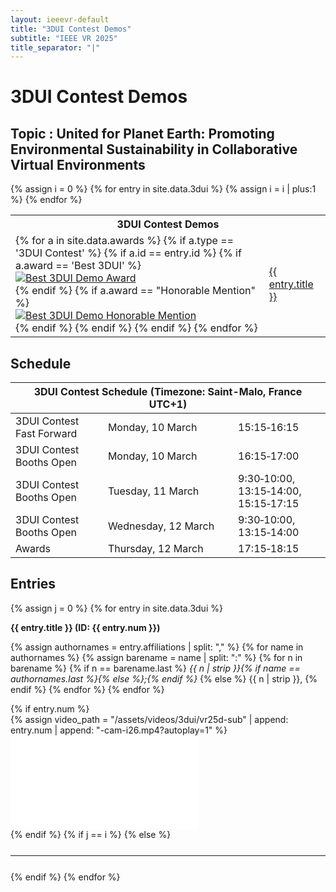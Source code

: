 ```yaml
---
layout: ieeevr-default
title: "3DUI Contest Demos"
subtitle: "IEEE VR 2025"
title_separator: "|"
---
```

<h1>3DUI Contest Demos</h1>
<h2>Topic : United for Planet Earth: Promoting Environmental Sustainability in Collaborative Virtual Environments </h2>
<div>
    <table class="styled-table">
        <tr>
            <th colspan="2">3DUI Contest Demos</th>
        </tr>
        {% assign i = 0 %}
        {% for entry in site.data.3dui %}
            {% assign i = i | plus:1 %}
            <tr>
                <td>
                    {% for a in site.data.awards %}  
                        {% if a.type == '3DUI Contest' %}
                            {% if a.id == entry.id %}
                                {% if a.award == 'Best 3DUI' %}
                                    <div class="align-left"><a href="{{ "/awards/conference-awards" | relative_url }}#3dui-best"><img src= "{{ "/assets/images/awards/best.png" | relative_url }}" title="Best 3DUI Demo Award" alt="Best 3DUI Demo Award"></a></div>
                                {% endif %}                                                    
                                {% if a.award == "Honorable Mention" %}
                                    <div class="align-left"><a href="{{ "/awards/conference-awards" | relative_url }}#3dui-honorable"><img src= "{{ "/assets/images/awards/hm.png" | relative_url }}" title="Best 3DUI Demo Honorable Mention" alt="Best 3DUI Demo Honorable Mention"></a></div>
                                {% endif %}
                            {% endif %}
                        {% endif %}
                    {% endfor %}  
                </td>
                <td class="medLarge"><a href="#{{ entry.num }}" title="{{ entry.title }}">{{ entry.title }}</a></td>
            </tr>
        {% endfor %}
    </table>
</div>
<h2>Schedule</h2>
<p>
    <table class="program-table">
        <thead>
            <tr>
                <th colspan="4">3DUI&nbsp;Contest&nbsp;Schedule (Timezone: Saint-Malo, France UTC+1)</th>
            </tr>
        </thead>
        <tbody>           
            <tr>
                <td style="width:25%">3DUI&nbsp;Contest Fast&nbsp;Forward</td>
                <td style="width:25%">Monday,&nbsp;10&nbsp;March</td>                
                <td style="width:25%">15:15&#8209;16:15</td>            
            </tr>
             <tr>
                <td>3DUI&nbsp;Contest Booths&nbsp;Open</td>
                <td>Monday,&nbsp;10&nbsp;March</td>                
                <td>16:15&#8209;17:00</td>       
            </tr>            
             <tr>
                <td>3DUI&nbsp;Contest Booths&nbsp;Open</td>
                <td>Tuesday,&nbsp;11&nbsp;March</td>                
                <td>9:30&#8209;10:00, 13:15&#8209;14:00, 15:15&#8209;17:15</td>       
            </tr>
            <tr>
                <td>3DUI&nbsp;Contest Booths&nbsp;Open</td>
                <td>Wednesday,&nbsp;12&nbsp;March</td>                
                <td>9:30&#8209;10:00, 13:15&#8209;14:00</td>       
            </tr>
            <tr>
                <td>Awards</td>
                <td>Thursday,&nbsp;12&nbsp;March</td>                
                <td>17:15&#8209;18:15</td>        
            </tr>
        </tbody>
    </table>
</p>
<h2>Entries</h2>
<div>
    {% assign j = 0 %}
    {% for entry in site.data.3dui %}
        <!--{% assign j = j | plus:1 %}
        {% for a in site.data.awards %}  
            {% if a.type == '3DUI Contest' %}
                {% if a.id == entry.id %}
                    {% if a.award == 'Best 3DUI' %}
                        <div class="align-left"><a href="{{ "/awards/conference-awards" | relative_url }}#3dui-best"><img src= "{{ "/assets/images/awards/best.png" | relative_url }}" title="Best 3DUI Demo Award" alt="Best 3DUI Demo Award"></a></div>
                    {% endif %}                                                    
                    {% if a.award == "Honorable Mention" %}
                        <div class="align-left"><a href="{{ "/awards/conference-awards" | relative_url }}#3dui-honorable"><img src= "{{ "/assets/images/awards/hm.png" | relative_url }}" title="Best 3DUI Demo Honorable Mention" alt="Best 3DUI Demo Honorable Mention"></a></div>
                    {% endif %}
                {% endif %}
            {% endif %}
        {% endfor %} -->
        <p class="medLarge" id="{{ entry.num }}" style="margin-bottom: 0.3em;">
            <strong>{{ entry.title }} (ID:&nbsp;{{ entry.num }})</strong>
        </p>
        <p class="font_70" >   
            {% assign authornames = entry.affiliations | split: "," %}
            {% for name in authornames %}
                {% assign barename = name | split: ":" %}
                {% for n in barename %}
                    {% if n == barename.last %}
                        <i>{{ n | strip }}{% if name == authornames.last %}{% else %};{% endif %}</i>
                    {% else %}                            
                        <span class="bold">{{ n | strip }},</span>
                    {% endif %}
                {% endfor %} 
            {% endfor %}
        </p>
        {% if entry.num %}
            <div class="video-container">
            {% assign video_path = "/assets/videos/3dui/vr25d-sub" | append: entry.num | append: "-cam-i26.mp4?autoplay=1" %}
                <iframe src="{{ video_path | relative_url }}" frameborder="0"  sandbox=""></iframe>
            </div>
        {% endif %}
        {% if j == i %}
        {% else %}
            <hr style="margin: 25px 0 25px 0;">
        {% endif %}
    {% endfor %}
</div>
